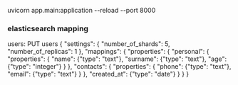 uvicorn app.main:application --reload --port 8000

### elasticsearch mapping
users: 
PUT users 
{
  "settings": {
    "number_of_shards": 5,
    "number_of_replicas": 1
  },
  "mappings": {
    "properties": {
      "personal": {
        "properties": {
          "name": {"type": "text"},
          "surname": {"type": "text"},
          "age": {"type": "integer"}
        }
      },
      "contacts": {
        "properties": {
          "phone": {"type": "text"},
          "email": {"type": "text"}
        }
      },
      "created_at": {"type": "date"}
    }
  }
} 